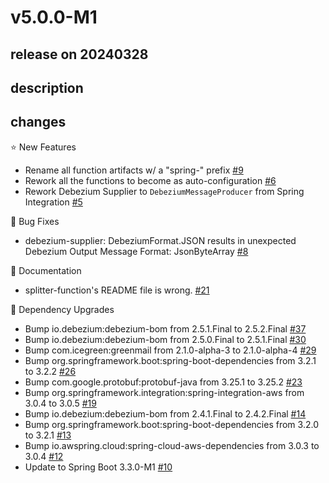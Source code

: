 # v5.0.0-M1

## release on 20240328

## description

## changes

⭐ New Features

* Rename all function artifacts w/ a "spring-" prefix <a href="https://github.com/spring-cloud/spring-functions-catalog/issues/9" data-hovercard-type="issue" data-hovercard-url="/spring-cloud/spring-functions-catalog/issues/9/hovercard">#9</a>
* Rework all the functions to become as auto-configuration <a href="https://github.com/spring-cloud/spring-functions-catalog/issues/6" data-hovercard-type="issue" data-hovercard-url="/spring-cloud/spring-functions-catalog/issues/6/hovercard">#6</a>
* Rework Debezium Supplier to <code>DebeziumMessageProducer</code> from Spring Integration <a href="https://github.com/spring-cloud/spring-functions-catalog/issues/5" data-hovercard-type="issue" data-hovercard-url="/spring-cloud/spring-functions-catalog/issues/5/hovercard">#5</a>

🐞 Bug Fixes

* debezium-supplier: DebeziumFormat.JSON results in unexpected Debezium Output Message Format: JsonByteArray <a href="https://github.com/spring-cloud/spring-functions-catalog/issues/8" data-hovercard-type="issue" data-hovercard-url="/spring-cloud/spring-functions-catalog/issues/8/hovercard">#8</a>

📔 Documentation

* splitter-function's README file is wrong. <a href="https://github.com/spring-cloud/spring-functions-catalog/issues/21" data-hovercard-type="issue" data-hovercard-url="/spring-cloud/spring-functions-catalog/issues/21/hovercard">#21</a>

🔨 Dependency Upgrades

* Bump io.debezium:debezium-bom from 2.5.1.Final to 2.5.2.Final <a href="https://github.com/spring-cloud/spring-functions-catalog/pull/37" data-hovercard-type="pull_request" data-hovercard-url="/spring-cloud/spring-functions-catalog/pull/37/hovercard">#37</a>
* Bump io.debezium:debezium-bom from 2.5.0.Final to 2.5.1.Final <a href="https://github.com/spring-cloud/spring-functions-catalog/pull/30" data-hovercard-type="pull_request" data-hovercard-url="/spring-cloud/spring-functions-catalog/pull/30/hovercard">#30</a>
* Bump com.icegreen:greenmail from 2.1.0-alpha-3 to 2.1.0-alpha-4 <a href="https://github.com/spring-cloud/spring-functions-catalog/pull/29" data-hovercard-type="pull_request" data-hovercard-url="/spring-cloud/spring-functions-catalog/pull/29/hovercard">#29</a>
* Bump org.springframework.boot:spring-boot-dependencies from 3.2.1 to 3.2.2 <a href="https://github.com/spring-cloud/spring-functions-catalog/pull/26" data-hovercard-type="pull_request" data-hovercard-url="/spring-cloud/spring-functions-catalog/pull/26/hovercard">#26</a>
* Bump com.google.protobuf:protobuf-java from 3.25.1 to 3.25.2 <a href="https://github.com/spring-cloud/spring-functions-catalog/pull/23" data-hovercard-type="pull_request" data-hovercard-url="/spring-cloud/spring-functions-catalog/pull/23/hovercard">#23</a>
* Bump org.springframework.integration:spring-integration-aws from 3.0.4 to 3.0.5 <a href="https://github.com/spring-cloud/spring-functions-catalog/pull/19" data-hovercard-type="pull_request" data-hovercard-url="/spring-cloud/spring-functions-catalog/pull/19/hovercard">#19</a>
* Bump io.debezium:debezium-bom from 2.4.1.Final to 2.4.2.Final <a href="https://github.com/spring-cloud/spring-functions-catalog/pull/14" data-hovercard-type="pull_request" data-hovercard-url="/spring-cloud/spring-functions-catalog/pull/14/hovercard">#14</a>
* Bump org.springframework.boot:spring-boot-dependencies from 3.2.0 to 3.2.1 <a href="https://github.com/spring-cloud/spring-functions-catalog/pull/13" data-hovercard-type="pull_request" data-hovercard-url="/spring-cloud/spring-functions-catalog/pull/13/hovercard">#13</a>
* Bump io.awspring.cloud:spring-cloud-aws-dependencies from 3.0.3 to 3.0.4 <a href="https://github.com/spring-cloud/spring-functions-catalog/pull/12" data-hovercard-type="pull_request" data-hovercard-url="/spring-cloud/spring-functions-catalog/pull/12/hovercard">#12</a>
* Update to Spring Boot 3.3.0-M1 <a href="https://github.com/spring-cloud/spring-functions-catalog/issues/10" data-hovercard-type="issue" data-hovercard-url="/spring-cloud/spring-functions-catalog/issues/10/hovercard">#10</a>

